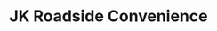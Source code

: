---
title: "JK Roadside Convenience"
url: /noddy-bay/jk-roadside-convenience/
shop: Lebensmittel
---